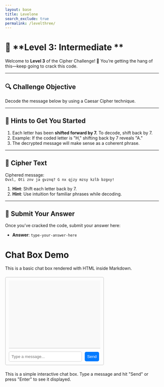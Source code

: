 ```yaml
---
layout: base 
title: Levelone 
search_exclude: true
permalink: /levelthree/
---
```



# 🔐 **Level 3: Intermediate **

Welcome to **Level 3** of the Cipher Challenge! 🧩 You’re getting the hang of this—keep going to crack this code.

---

## 🔍 **Challenge Objective**

Decode the message below by using a Caesar Cipher technique.

---

## 🧩 **Hints to Get You Started**

1. Each letter has been **shifted forward by 7.** To decode, shift back by 7.
2. Example: If the coded letter is "H," shifting back by 7 reveals "A."
3. The decrypted message will make sense as a coherent phrase.

---

## 🔢 **Cipher Text**

Ciphered message:  
`Ovxl, Oti znv ja gvznq? G nx qjzy mzsy kzlb bzgxy!`

1. **Hint**: Shift each letter back by 7.
2. **Hint**: Use intuition for familiar phrases while decoding.

---

## 📝 **Submit Your Answer**

Once you’ve cracked the code, submit your answer here:


- **Answer**: `type-your-answer-here`







# Chat Box Demo

This is a basic chat box rendered with HTML inside Markdown.

<div id="chat-container" style="width: 300px; margin: 20px 0; border: 2px solid #ddd; border-radius: 5px; padding: 10px; font-family: Arial, sans-serif;">
  <div id="chat-box" style="height: 200px; overflow-y: scroll; border-bottom: 2px solid #ddd; margin-bottom: 10px; padding: 10px; background-color: #f9f9f9;">
    <div id="chat-messages"></div>
  </div>
  <input type="text" id="chat-input" placeholder="Type a message..." style="width: calc(100% - 60px); padding: 8px; margin-right: 5px; border: 1px solid #ccc; border-radius: 5px;" />
  <button id="send-button" style="padding: 8px; background-color: #007bff; color: white; border: none; border-radius: 5px;">Send</button>
</div>

<div id="feedback" style="margin-top: 10px;"></div>
<div id="feedback" style="margin-top: 10px;"></div>

<script>
  const chatMessages = document.getElementById('chat-messages');
  const chatInput = document.getElementById('chat-input');
  const sendButton = document.getElementById('send-button');
  const feedback = document.getElementById('feedback');
  const correctAnswer = 'Here, Are you on course? I see your next goal ahead soon!';
  let attemptsLeft = 3;
  let isLocked = false;

  function addMessage(text, className) {
    const messageElement = document.createElement('div');
    messageElement.className = className;
    messageElement.textContent = text;
    messageElement.style.margin = '5px 0';
    messageElement.style.padding = '5px';
    messageElement.style.borderRadius = '5px';
    messageElement.style.backgroundColor = className === 'user-message' ? 'black' : 'red';
    chatMessages.appendChild(messageElement);
    chatMessages.scrollTop = chatMessages.scrollHeight;
  }

  function addCorrectMessage(text, className) {
    const messageElement = document.createElement('div');
    messageElement.className = className;
    messageElement.textContent = text;
    messageElement.style.margin = '5px 0';
    messageElement.style.padding = '5px';
    messageElement.style.borderRadius = '5px';
    messageElement.style.backgroundColor = className === 'user-message' ? 'black' : 'green';
    chatMessages.appendChild(messageElement);
    chatMessages.scrollTop = chatMessages.scrollHeight;
  }

  function submitAnswer() {
    if (isLocked) return;

    const userAnswer = chatInput.value.trim();
    if (userAnswer === '') return;

    addMessage(`Your answer is: ${userAnswer}`, 'user-message');

    if (userAnswer === correctAnswer) {
      addCorrectMessage("Correct answer! Now you can move on!", 'bot-message');
      showNextLevelButton();
    } else {
      attemptsLeft--;
      addMessage(`Incorrect. Attempts left: ${attemptsLeft}`, 'bot-message');

      if (attemptsLeft <= 0) {
        isLocked = true;
        showRetryButton();
      }
    }
    chatInput.value = '';
  }

  function showRetryButton() {
    feedback.innerHTML = '<button class="button retry" onclick="retry()">Retry Level Three</button>';
  }

  function showNextLevelButton() {
    feedback.innerHTML = '<button class="button next-level" onclick="nextLevel()">Next Level</button>';
  }

  function retry() {
    window.location.href = '/team_teach/levelthree/';
  }

  function nextLevel() {
    window.location.href = '/team_teach/levelfour/'; 
  }
  
  sendButton.addEventListener('click', submitAnswer);
  chatInput.addEventListener('keypress', (e) => {
    if (e.key === 'Enter') submitAnswer();
  });
</script>

<!-- Buttons Styling for Retry and Next Level -->
<style>
  .button {
    padding: 12px 24px;
    color: white;
    font-weight: bold;
    font-size: 16px;
    border: none;
    border-radius: 8px;
    cursor: pointer;
    margin-top: 10px;
    transition: transform 0.2s, box-shadow 0.2s;
  }
  .retry {
    background-color: #ff4c4c;
    border: 2px solid #c80000;
  }
  .next-level {
    background-color: #4caf50;
    border: 2px solid #2e7d32;
    box-shadow: 0 4px 10px rgba(0, 150, 0, 0.3);
  }
  .button:hover {
    transform: scale(1.05);
  }
  .next-level:hover {
    background-color: #66bb6a;
    box-shadow: 0 6px 12px rgba(0, 180, 0, 0.4);
  }
</style>



This is a simple interactive chat box. Type a message and hit "Send" or press "Enter" to see it displayed.
